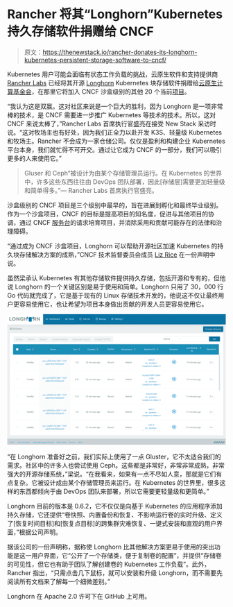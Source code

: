 # Rancher 将其“Longhorn”Kubernetes 持久存储软件捐赠给 CNCF

> 原文：<https://thenewstack.io/rancher-donates-its-longhorn-kubernetes-persistent-storage-software-to-cncf/>

Kubernetes 用户可能会面临有状态工作负载的挑战，云原生软件和支持提供商 [Rancher Labs](https://rancher.com/) 已经将其开源 [Longhorn](https://longhorn.io/) Kubernetes 块存储软件捐赠给[云原生计算基金会](https://www.cncf.io/)，在那里它将加入 CNCF 沙盒级别的其他 20 个当前[项目](https://www.cncf.io/sandbox-projects/)。

“我认为这是双赢。这对社区来说是一个巨大的胜利，因为 Longhorn 是一项非常棒的技术，是 CNCF 需要进一步推广 Kubernetes 等技术的技术。所以，这对 CNCF 来说太棒了，”Rancher Labs 首席执行官盛亮在接受 New Stack 采访时说。“这对牧场主也有好处，因为我们正全力以赴开发 K3S、轻量级 Kubernetes 和牧场主。Rancher 不会成为一家仓储公司。仅仅是盈利和构建企业 Kubernetes 平台本身，我们就忙得不可开交。通过让它成为 CNCF 的一部分，我们可以吸引更多的人来使用它。”

> Gluser 和 Ceph“被设计为由某个存储管理员运行。在 Kubernetes 的世界中，许多这些东西往往由 DevOps 团队部署，因此[存储层]需要更加轻量级和简单得多。”— Rancher Labs 首席执行官盛亮。

沙盒级别的 CNCF 项目是三个级别中最早的，旨在进展到孵化和最终毕业级别。作为一个沙盒项目，CNCF 的目标是提高项目的知名度，促进与其他项目的协调，通过 CNCF [服务台](https://github.com/cncf/servicedesk)的请求培育项目，并消除采用和贡献可能存在的法律和治理障碍。

“通过成为 CNCF 沙盒项目，Longhorn 可以帮助开源社区加速 Kubernetes 的持久块存储解决方案的成熟，”CNCF 技术监督委员会成员 [Liz Rice](https://www.linkedin.com/in/lizrice/?originalSubdomain=uk) 在一份声明中说。

虽然梁承认 Kubernetes 有其他存储软件提供持久存储，包括开源和专有的，但他说 Longhorn 的一个关键区别是易于使用和简单。Longhorn 只用了 30，000 行 Go 代码就完成了，它是基于现有的 Linux 存储技术开发的，他说这不仅让最终用户更容易使用它，也让希望为项目本身做出贡献的开发人员更容易使用它。

![](img/833fc1a4deb6a229fe3f36f7180a14fd.png)

“在 Longhorn 准备好之前，我们实际上使用了一点 Gluster，它不太适合我们的需求。社区中的许多人也尝试使用 Ceph。这些都是非常好，非常非常成熟，非常强大的开源存储系统，”梁说。“在我看来，如果有一点不尽如人意，那就是它们有点复杂。它被设计成由某个存储管理员来运行。在 Kubernetes 的世界里，很多这样的东西都倾向于由 DevOps 团队来部署，所以它需要更轻量级和更简单。”

Longhorn 目前的版本是 0.6.2，它不仅仅是向基于 Kubernetes 的应用程序添加持久存储，它还提供“卷快照、内置备份和恢复、不影响运行卷的实时升级、定义了[恢复时间目标]和[恢复点目标]的跨集群灾难恢复、一键式安装和直观的用户界面，”根据公司声明。

据该公司的一份声明称，据称使 Longhorn 比其他解决方案更易于使用的突出功能是这一用户界面，它“公开了一个存储类，便于复制卷的配置”，并提供“存储卷的可见性，但它也有助于团队了解创建卷的 Kubernetes 工作负载”。此外，Rancher 指出，“只需点击几下鼠标，就可以安装和升级 Longhorn，而不需要先阅读所有文档来了解每一个细微差别。”

Longhorn 在 Apache 2.0 许可下在 GitHub 上可用。

<svg xmlns:xlink="http://www.w3.org/1999/xlink" viewBox="0 0 68 31" version="1.1"><title>Group</title> <desc>Created with Sketch.</desc></svg>